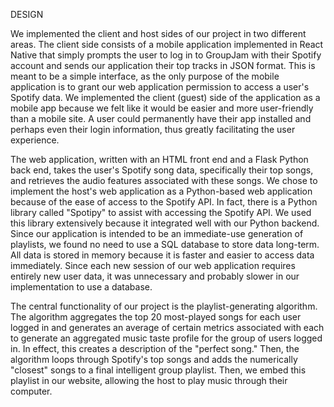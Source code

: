 DESIGN

We implemented the client and host sides of our project in two different areas. The client side consists of a mobile application implemented in React Native that simply prompts the user to log in to GroupJam with their Spotify account and sends our application their top tracks in JSON format. This is meant to be a simple interface, as the only purpose of the mobile application is to grant our web application permission to access a user's Spotify data. We implemented the client (guest) side of the application as a mobile app because we felt like it would be easier and more user-friendly than a mobile site. A user could permanently have their app installed and perhaps even their login information, thus greatly facilitating the user experience.

The web application, written with an HTML front end and a Flask Python back end, takes the user's Spotify song data, specifically their top songs, and retrieves the audio features associated with these songs. We chose to implement the host's web application as a Python-based web application because of the ease of access to the Spotify API. In fact, there is a Python library called "Spotipy" to assist with accessing the Spotify API. We used this library extensively because it integrated well with our Python backend. Since our application is intended to be an immediate-use generation of playlists, we found no need to use a SQL database to store data long-term. All data is stored in memory because it is faster and easier to access data immediately. Since each new session of our web application requires entirely new user data, it was unnecessary and probably slower in our implementation to use a database. 

The central functionality of our project is the playlist-generating algorithm. The algorithm aggregates the top 20 most-played songs for each user logged in and generates an average of certain metrics associated with each to generate an aggregated music taste profile for the group of users logged in. In effect, this creates a description of the "perfect song." Then, the algorithm loops through Spotify's top songs and adds the numerically "closest" songs to a final intelligent group playlist. Then, we embed this playlist in our website, allowing the host to play music through their computer.